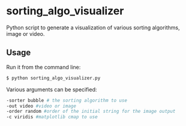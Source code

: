# sorting_algo_visualizer
Python script to generate a visualization of various sorting algorithms, image or video.

## Usage

Run it from the command line:

```bash
$ python sorting_algo_visualizer.py
```
Various arguments can be specified:

```bash
-sorter bubble # the sorting algorithm to use
-out video #video or image
-order random #order of the initial string for the image output
-c viridis #matplotlib cmap to use
```



